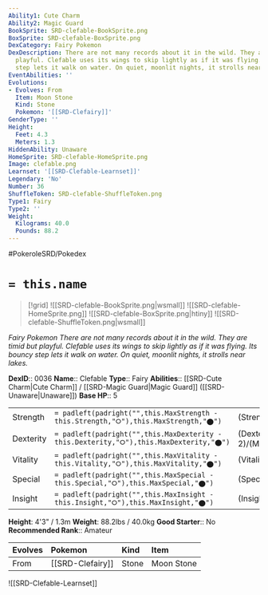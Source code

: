 ```yaml
---
Ability1: Cute Charm
Ability2: Magic Guard
BookSprite: SRD-clefable-BookSprite.png
BoxSprite: SRD-clefable-BoxSprite.png
DexCategory: Fairy Pokemon
DexDescription: There are not many records about it in the wild. They are timid but
  playful. Clefable uses its wings to skip lightly as if it was flying. Its bouncy
  step lets it walk on water. On quiet, moonlit nights, it strolls near lakes.
EventAbilities: ''
Evolutions:
- Evolves: From
  Item: Moon Stone
  Kind: Stone
  Pokemon: '[[SRD-Clefairy]]'
GenderType: ''
Height:
  Feet: 4.3
  Meters: 1.3
HiddenAbility: Unaware
HomeSprite: SRD-clefable-HomeSprite.png
Image: clefable.png
Learnset: '[[SRD-Clefable-Learnset]]'
Legendary: 'No'
Number: 36
ShuffleToken: SRD-clefable-ShuffleToken.png
Type1: Fairy
Type2: ''
Weight:
  Kilograms: 40.0
  Pounds: 88.2
---
```


#PokeroleSRD/Pokedex

# `= this.name`

> [!grid]
> ![[SRD-clefable-BookSprite.png|wsmall]]
> ![[SRD-clefable-HomeSprite.png]]
> ![[SRD-clefable-BoxSprite.png|htiny]]
> ![[SRD-clefable-ShuffleToken.png|wsmall]]


*Fairy Pokemon*
*There are not many records about it in the wild. They are timid but playful. Clefable uses its wings to skip lightly as if it was flying. Its bouncy step lets it walk on water. On quiet, moonlit nights, it strolls near lakes.*

**DexID**:: 0036
**Name**:: Clefable
**Type**:: Fairy
**Abilities**:: [[SRD-Cute Charm|Cute Charm]] / [[SRD-Magic Guard|Magic Guard]] ([[SRD-Unaware|Unaware]])
**Base HP**:: 5

|           |                                                                                        |                                          |
| --------- | -------------------------------------------------------------------------------------- | ---------------------------------------- |
| Strength  | `= padleft(padright("",this.MaxStrength - this.Strength,"⭘"),this.MaxStrength,"⬤")`    | (Strength::2)/(MaxStrength::5)   |
| Dexterity | `= padleft(padright("",this.MaxDexterity - this.Dexterity,"⭘"),this.MaxDexterity,"⬤")` | (Dexterity:: 2)/(MaxDexterity::4) |
| Vitality  | `= padleft(padright("",this.MaxVitality - this.Vitality,"⭘"),this.MaxVitality,"⬤")`    | (Vitality::2)/(MaxVitality::5)   |
| Special   | `= padleft(padright("",this.MaxSpecial - this.Special,"⭘"),this.MaxSpecial,"⬤")`       | (Special::3)/(MaxSpecial::6)     |
| Insight   | `= padleft(padright("",this.MaxInsight - this.Insight,"⭘"),this.MaxInsight,"⬤")`       | (Insight::2)/(MaxInsight::5)     |

**Height**: 4'3" / 1.3m
**Weight**: 88.2lbs / 40.0kg
**Good Starter**:: No
**Recommended Rank**:: Amateur

| Evolves   | Pokemon          | Kind   | Item       |
|:----------|:-----------------|:-------|:-----------|
| From      | [[SRD-Clefairy]] | Stone  | Moon Stone |

![[SRD-Clefable-Learnset]]